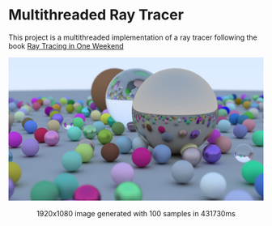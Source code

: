 # Multithreaded Ray Tracer
This project is a multithreaded implementation of a ray tracer following the book [Ray Tracing in One Weekend](https://raytracing.github.io/)

![1920x1080 image generated with 100 samples](https://github.com/BanjoCascante/RayTracer/blob/master/images/rayTracer1920x1080.jpg)
<p align="center">1920x1080 image generated with 100 samples in 431730ms</p>
